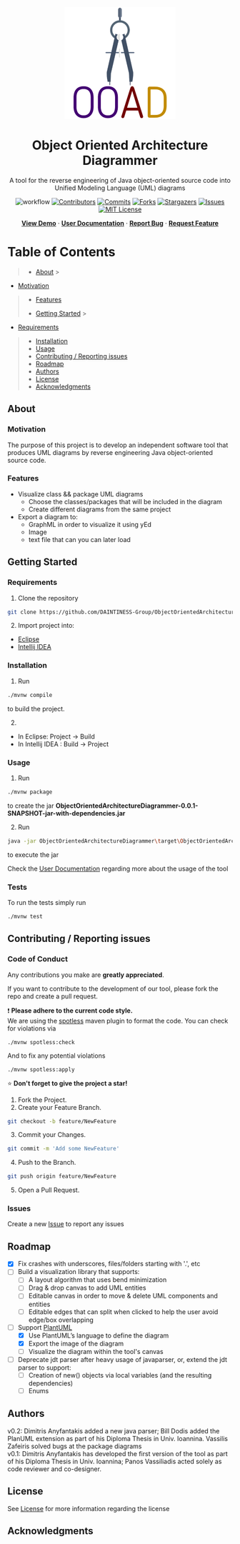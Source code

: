 <div align="center">
  <a href=https://github.com/dimanyfantakis/ObjectOrientedArchitectureDiagrammer>
    <img src="src/main/resources/assets/logo.png" alt="Logo" width="250" height="250">
  </a>
  <h1>Object Oriented Architecture Diagrammer</h1>
  <p>
    A tool for the reverse engineering of Java object-oriented source code into Unified Modeling Language (UML) diagrams
  </p>

![workflow][workflow-url]
[![Contributors][contributors-shield]][contributors-url]
[![Commits][commits-shield]][commits-url]
[![Forks][forks-shield]][forks-url]
[![Stargazers][stars-shield]][stars-url]
[![Issues][issues-shield]][issues-url]
[![MIT License][license-shield]][license-url]

[**View Demo**][demo-url] · [**User Documentation**][userDocumentation-url] · [**Report Bug**][issues-url] · [**Request Feature**][issues-url]

</div>

# Table of Contents

> - [About](#about)
    >
* [Motivation](#motivation)
>   * [Features](#features)
> - [Getting Started](#getting-started)
    >
* [Requirements](#requirements)
>   * [Installation](#installation)
>   * [Usage](#usage)
>* [Contributing / Reporting issues](#contributing--reporting-issues)
>* [Roadmap](#roadmap)
>* [Authors](#authors)
>* [License](#license)
>* [Acknowledgments](#acknowledgments)

## About

### Motivation

The purpose of this project is to develop an independent software tool that produces UML diagrams by reverse engineering Java object-oriented source code.

### Features

* Visualize class && package UML diagrams
    * Choose the classes/packages that will be included in the diagram
    * Create different diagrams from the same project
* Export a diagram to:
    * GraphML in order to visualize it using yEd
    * Image
    * text file that can you can later load

## Getting Started

### Requirements

1. Clone the repository

  ```bash
  git clone https://github.com/DAINTINESS-Group/ObjectOrientedArchitectureDiagrammer.git
  ```

2. Import project into:

* [Eclipse][importEclipse-url]
* [Intellij IDEA][importIntellij-url]

### Installation

1. Run

  ```bash
  ./mvnw compile
  ```

to build the project.

2.

* In Eclipse: Project -> Build
* In Intellij IDEA : Build -> Project

### Usage

1. Run

  ```bash
  ./mvnw package
  ```

to create the jar **ObjectOrientedArchitectureDiagrammer-0.0.1-SNAPSHOT-jar-with-dependencies.jar**

2. Run

  ```bash
  java -jar ObjectOrientedArchitectureDiagrammer\target\ObjectOrientedArchitectureDiagrammer-0.0.1-SNAPSHOT-jar-with-dependencies.jar
  ```

to execute the jar

Check the [User Documentation][userDocumentation-url] regarding more about the usage of the tool

### Tests

To run the tests simply run

  ```bash
  ./mvnw test
  ```

## Contributing / Reporting issues

### Code of Conduct

Any contributions you make are **greatly appreciated**.

If you want to contribute to the development of our tool, please fork the repo and create a pull request.<br>

:heavy_exclamation_mark: **Please adhere to the current code style.**<br>
We are using the [spotless](https://github.com/diffplug/spotless/tree/main/plugin-maven) maven plugin to format the code.
You can check for violations via
  ```shell
  ./mvnw spotless:check
  ```
And to fix any potential violations
  ```shell
  ./mvnw spotless:apply
  ```

:star: **Don't forget to give the project a star!**

1. Fork the Project.
2. Create your Feature Branch.

  ```bash
  git checkout -b feature/NewFeature
  ```

3. Commit your Changes.

  ```bash
  git commit -m 'Add some NewFeature'
  ```

4. Push to the Branch.

  ```bash
  git push origin feature/NewFeature
  ```

5. Open a Pull Request.

### Issues

Create a new [Issue][issues-url] to report any issues

## Roadmap

- [X] Fix crashes with underscores, files/folders starting with '.', etc
- [ ] Build a visualization library that supports:
    - [ ] A layout algorithm that uses bend minimization
    - [ ] Drag & drop canvas to add UML entities
    - [ ] Editable canvas in order to move & delete UML components and entities
    - [ ] Editable edges that can split when clicked to help the user avoid edge/box overlapping
- [ ] Support [PlantUML][plantuml-url]
    - [X] Use PlantUML’s language to define the diagram
    - [X] Export the image of the diagram
    - [ ] Visualize the diagram within the tool's canvas
- [ ] Deprecate jdt parser after heavy usage of javaparser, or, extend the jdt parser to support:
    - [ ] Creation of new() objects via local variables (and the resulting dependencies)
    - [ ] Enums

## Authors

v0.2: Dimitris Anyfantakis added a new java parser; Bill Dodis added the PlanUML extension as part of his Diploma Thesis in Univ. Ioannina. Vassilis Zafeiris solved bugs at the package diagrams<br>
v0.1: Dimitris Anyfantakis has developed the first version of the tool as part of his Diploma Thesis in Univ. Ioannina; Panos Vassiliadis acted solely as code reviewer and co-designer.

## License

See [License][license-url] for more information regarding the license

## Acknowledgments

[workflow-url]: https://github.com/DAINTINESS-Group/ObjectOrientedArchitectureDiagrammer/actions/workflows/maven.yml/badge.svg

[contributors-shield]: https://img.shields.io/github/contributors/DAINTINESS-Group/ObjectOrientedArchitectureDiagrammer

[contributors-url]: https://github.com/DAINTINESS-Group/ObjectOrientedArchitectureDiagrammer/graphs/contributors

[commits-shield]: https://img.shields.io/github/last-commit/DAINTINESS-Group/ObjectOrientedArchitectureDiagrammer

[commits-url]: https://github.com/DAINTINESS-Group/ObjectOrientedArchitectureDiagrammer/commit/main

[forks-shield]: https://img.shields.io/github/forks/DAINTINESS-Group/ObjectOrientedArchitectureDiagrammer

[forks-url]: https://github.com/DAINTINESS-Group/ObjectOrientedArchitectureDiagrammer/network/members

[stars-shield]: https://img.shields.io/github/stars/DAINTINESS-Group/ObjectOrientedArchitectureDiagrammer

[stars-url]: https://github.com/DAINTINESS-Group/ObjectOrientedArchitectureDiagrammer/stargazers

[issues-shield]: https://img.shields.io/github/issues/DAINTINESS-Group/ObjectOrientedArchitectureDiagrammer

[issues-url]: https://github.com/DAINTINESS-Group/ObjectOrientedArchitectureDiagrammer/issues/

[license-shield]: https://img.shields.io/github/license/DAINTINESS-Group/ObjectOrientedArchitectureDiagrammer

[license-url]: https://github.com/DAINTINESS-Group/ObjectOrientedArchitectureDiagrammer/blob/main/LICENSE

[userDocumentation-url]: https://drive.google.com/file/d/17h9-hPtQ7GXwKxacQCjEKP51aE3G2JdZ/view?usp=sharing

[demo-url]: https://github.com/DAINTINESS-Group/ObjectOrientedArchitectureDiagrammer

[importEclipse-url]: https://www.baeldung.com/maven-import-eclipse

[importIntellij-url]: https://www.jetbrains.com/idea/guide/tutorials/working-with-maven/importing-a-project/

[plantuml-url]: https://plantuml.com/